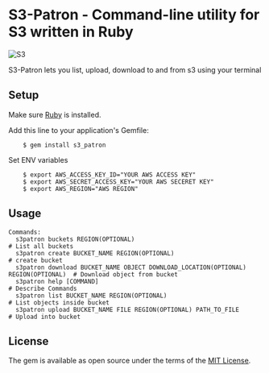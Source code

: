 # S3-Patron - Command-line utility for S3 written in Ruby
![S3](https://cdn.foliovision.com/images/edd/2016/05/amazon-s3-icon1.png)

S3-Patron lets you list, upload, download to and from s3 using your terminal


## Setup
Make sure [Ruby](https://www.ruby-lang.org/en/documentation/installation/) is installed.

Add this line to your application's Gemfile:
```
    $ gem install s3_patron
```

Set ENV variables

```
    $ export AWS_ACCESS_KEY_ID="YOUR AWS ACCESS KEY"
    $ export AWS_SECRET_ACCESS_KEY="YOUR AWS SECERET KEY"
    $ export AWS_REGION="AWS REGION"
```

## Usage

```
Commands:
  s3patron buckets REGION(OPTIONAL)                                                  # List all buckets
  s3patron create BUCKET_NAME REGION(OPTIONAL)                                       # create bucket
  s3patron download BUCKET_NAME OBJECT DOWNLOAD_LOCATION(OPTIONAL) REGION(OPTIONAL)  # Download object from bucket
  s3patron help [COMMAND]                                                            # Describe Commands
  s3patron list BUCKET_NAME REGION(OPTIONAL)                                         # List objects inside bucket
  s3patron upload BUCKET_NAME FILE REGION(OPTIONAL) PATH_TO_FILE                     # Upload into bucket

```


## License

The gem is available as open source under the terms of the [MIT License](http://opensource.org/licenses/MIT).
